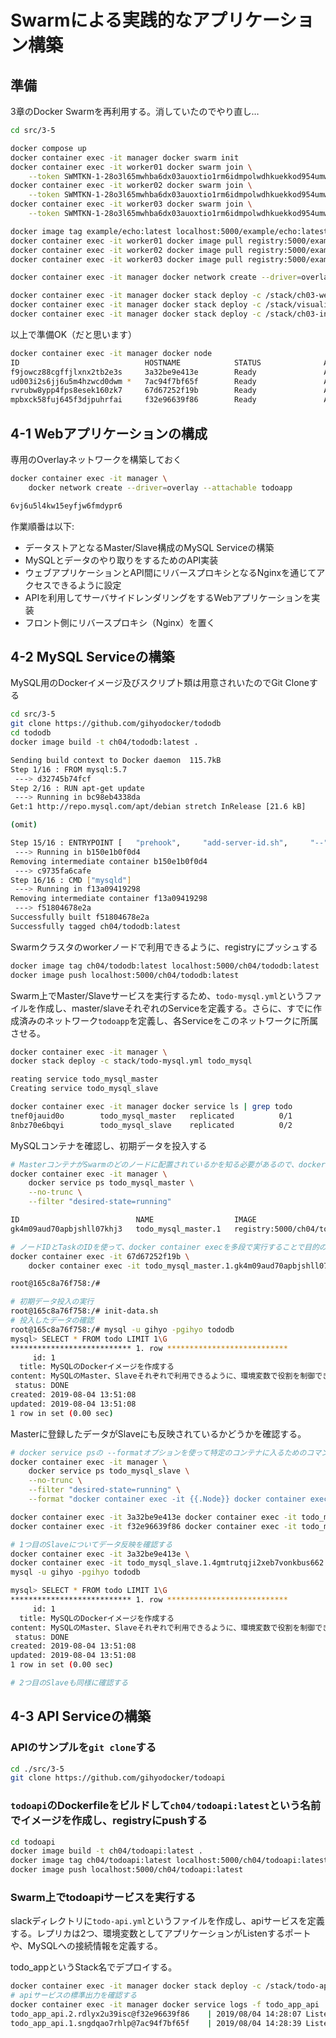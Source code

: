 # Swarmによる実践的なアプリケーション構築

## 準備

3章のDocker Swarmを再利用する。消していたのでやり直し…

```bash
cd src/3-5

docker compose up
docker container exec -it manager docker swarm init
docker container exec -it worker01 docker swarm join \
    --token SWMTKN-1-28o3l65mwhba6dx03auoxtio1rm6idmpolwdhkuekkod954umw-1h4rv54w7mppsh0uy2lawloav 172.19.0.3:2377
docker container exec -it worker02 docker swarm join \
    --token SWMTKN-1-28o3l65mwhba6dx03auoxtio1rm6idmpolwdhkuekkod954umw-1h4rv54w7mppsh0uy2lawloav 172.19.0.3:2377
docker container exec -it worker03 docker swarm join \
    --token SWMTKN-1-28o3l65mwhba6dx03auoxtio1rm6idmpolwdhkuekkod954umw-1h4rv54w7mppsh0uy2lawloav 172.19.0.3:2377

docker image tag example/echo:latest localhost:5000/example/echo:latest
docker container exec -it worker01 docker image pull registry:5000/example/echo:latest
docker container exec -it worker02 docker image pull registry:5000/example/echo:latest
docker container exec -it worker03 docker image pull registry:5000/example/echo:latest

docker container exec -it manager docker network create --driver=overlay --attachable ch03

docker container exec -it manager docker stack deploy -c /stack/ch03-webapi.yml echo
docker container exec -it manager docker stack deploy -c /stack/visualizer.yml visualizer
docker container exec -it manager docker stack deploy -c /stack/ch03-ingress.yml ingress
```

以上で準備OK（だと思います）

```bash
docker container exec -it manager docker node
ID                            HOSTNAME            STATUS              AVAILABILITY        MANAGER STATUS      ENGINE VERSION
f9jowcz88cgffjlxnx2tb2e3s     3a32be9e413e        Ready               Active                                  18.05.0-ce
ud003i2s6jj6u5m4hzwcd0dwm *   7ac94f7bf65f        Ready               Active              Leader              18.05.0-ce
rvrubw8ypp4fps8esek160zk7     67d67252f19b        Ready               Active                                  18.05.0-ce
mpbxck58fuj645f3djpuhrfai     f32e96639f86        Ready               Active                                  18.05.0-ce
```

## 4-1 Webアプリケーションの構成

専用のOverlayネットワークを構築しておく

```bash
docker container exec -it manager \
    docker network create --driver=overlay --attachable todoapp

6vj6u5l4kw15eyfjw6fmdypr6
```

作業順番は以下:

- データストアとなるMaster/Slave構成のMySQL Serviceの構築
- MySQLとデータのやり取りをするためのAPI実装
- ウェブアプリケーションとAPI間にリバースプロキシとなるNginxを通じてアクセスできるように設定
- APIを利用してサーバサイドレンダリングをするWebアプリケーションを実装
- フロント側にリバースプロキシ（Nginx）を置く

## 4-2 MySQL Serviceの構築

MySQL用のDockerイメージ及びスクリプト類は用意されいたのでGit Cloneする

```bash
cd src/3-5
git clone https://github.com/gihyodocker/tododb
cd tododb
docker image build -t ch04/tododb:latest .

Sending build context to Docker daemon  115.7kB
Step 1/16 : FROM mysql:5.7
 ---> d32745b74fcf
Step 2/16 : RUN apt-get update
 ---> Running in bc98eb4338da
Get:1 http://repo.mysql.com/apt/debian stretch InRelease [21.6 kB]

(omit)

Step 15/16 : ENTRYPOINT [   "prehook",     "add-server-id.sh",     "--",   "docker-entrypoint.sh" ]
 ---> Running in b150e1b0f0d4
Removing intermediate container b150e1b0f0d4
 ---> c9735fa6cafe
Step 16/16 : CMD ["mysqld"]
 ---> Running in f13a09419298
Removing intermediate container f13a09419298
 ---> f51804678e2a
Successfully built f51804678e2a
Successfully tagged ch04/tododb:latest
```

Swarmクラスタのworkerノードで利用できるように、registryにプッシュする

```bash
docker image tag ch04/tododb:latest localhost:5000/ch04/tododb:latest
docker image push localhost:5000/ch04/tododb:latest
```

Swarm上でMaster/Slaveサービスを実行するため、`todo-mysql.yml`というファイルを作成し、master/slaveそれぞれのServiceを定義する。さらに、すでに作成済みのネットワーク`todoapp`を定義し、各Serviceをこのネットワークに所属させる。

```bash
docker container exec -it manager \
docker stack deploy -c stack/todo-mysql.yml todo_mysql

reating service todo_mysql_master
Creating service todo_mysql_slave

docker container exec -it manager docker service ls | grep todo
tnef0jauid0o        todo_mysql_master   replicated          0/1                 registry:5000/ch04/tododb:latest
8nbz70e6bqyi        todo_mysql_slave    replicated          0/2                 registry:5000/ch04/tododb:latest
```

MySQLコンテナを確認し、初期データを投入する

```bash
# MasterコンテナがSwarmのどのノードに配置されているかを知る必要があるので、docker service psコマンドで把握する
docker container exec -it manager \
    docker service ps todo_mysql_master \
    --no-trunc \
    --filter "desired-state=running"

ID                          NAME                  IMAGE                                              NODE （略）
gk4m09aud70apbjshll07khj3   todo_mysql_master.1   registry:5000/ch04/tododb:latest@sha256:b2（略）   67d67252f19b （略）

# ノードIDとTaskのIDを使って、docker container execを多段で実行することで目的のコンテナの中に入る
docker container exec -it 67d67252f19b \
    docker container exec -it todo_mysql_master.1.gk4m09aud70apbjshll07khj3 bash

root@165c8a76f758:/#

# 初期データ投入の実行
root@165c8a76f758:/# init-data.sh
# 投入したデータの確認
root@165c8a76f758:/# mysql -u gihyo -pgihyo tododb
mysql> SELECT * FROM todo LIMIT 1\G
*************************** 1. row ***************************
     id: 1
  title: MySQLのDockerイメージを作成する
content: MySQLのMaster、Slaveそれぞれで利用できるように、環境変数で役割を制御できるMySQLイメージを作成する
 status: DONE
created: 2019-08-04 13:51:08
updated: 2019-08-04 13:51:08
1 row in set (0.00 sec)
```

Masterに登録したデータがSlaveにも反映されているかどうかを確認する。

```bash
# docker service psの --formatオプションを使って特定のコンテナに入るためのコマンドを標準出力させる
docker container exec -it manager \
    docker service ps todo_mysql_slave \
    --no-trunc \
    --filter "desired-state=running" \
    --format "docker container exec -it {{.Node}} docker container exec -it {{.Name}}.{{.ID}} bash"

docker container exec -it 3a32be9e413e docker container exec -it todo_mysql_slave.1.4gmtrutqji2xeb7vonkbus662 bash
docker container exec -it f32e96639f86 docker container exec -it todo_mysql_slave.2.y0vrez20u3a6ylqezoymmew6z bash

# 1つ目のSlaveについてデータ反映を確認する
docker container exec -it 3a32be9e413e \                                
docker container exec -it todo_mysql_slave.1.4gmtrutqji2xeb7vonkbus662 \
mysql -u gihyo -pgihyo tododb

mysql> SELECT * FROM todo LIMIT 1\G
*************************** 1. row ***************************
     id: 1
  title: MySQLのDockerイメージを作成する
content: MySQLのMaster、Slaveそれぞれで利用できるように、環境変数で役割を制御できるMySQLイメージを作成する
 status: DONE
created: 2019-08-04 13:51:08
updated: 2019-08-04 13:51:08
1 row in set (0.00 sec)

# 2つ目のSlaveも同様に確認する
```

## 4-3 API Serviceの構築

### APIのサンプルを`git clone`する

```bash
cd ./src/3-5
git clone https://github.com/gihyodocker/todoapi
```

### `todoapi`のDockerfileをビルドして`ch04/todoapi:latest`という名前でイメージを作成し、registryにpushする

```bash
cd todoapi
docker image build -t ch04/todoapi:latest .
docker image tag ch04/todoapi:latest localhost:5000/ch04/todoapi:latest
docker image push localhost:5000/ch04/todoapi:latest
```

### Swarm上でtodoapiサービスを実行する

slackディレクトリに`todo-api.yml`というファイルを作成し、apiサービスを定義する。レプリカは2つ、環境変数としてアプリケーションがListenするポートや、MySQLへの接続情報を定義する。

todo_appというStack名でデプロイする。

```bash
docker container exec -it manager docker stack deploy -c /stack/todo-app.yml todo_app
# apiサービスの標準出力を確認する
docker container exec -it manager docker service logs -f todo_app_api
todo_app_api.2.rdlyx2u39isc@f32e96639f86    | 2019/08/04 14:28:07 Listen HTTP Server
todo_app_api.1.sngdqao7rhlp@7ac94f7bf65f    | 2019/08/04 14:28:39 Listen HTTP Server
```